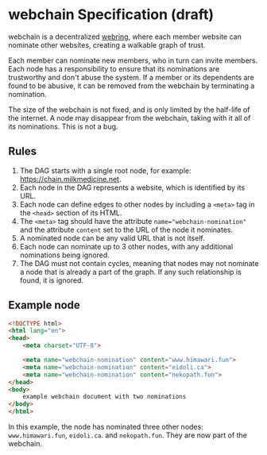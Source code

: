 # webchain Specification (draft)

webchain is a decentralized [webring](https://en.wikipedia.org/wiki/Webring),
where each member website can nominate other websites, creating a walkable graph
of trust.

Each member can nominate new members, who in turn can invite members. Each node
has a responsibility to ensure that its nominations are trustworthy and don't
abuse the system. If a member or its dependents are found to be abusive, it can
be removed from the webchain by terminating a nomination.

The size of the webchain is not fixed, and is only limited by the half-life of
the internet. A node may disappear from the webchain, taking with it all of its
nominations. This is not a bug.

## Rules

1. The DAG starts with a single root node, for example:
   https://chain.milkmedicine.net.
2. Each node in the DAG represents a website, which is identified by its URL.
3. Each node can define edges to other nodes by including a `<meta>` tag in the
   `<head>` section of its HTML.
4. The `<meta>` tag should have the attribute `name="webchain-nomination"` and
   the attribute `content` set to the URL of the node it nominates.
5. A nominated node can be any valid URL that is not itself.
7. Each node can nominate up to 3 other nodes, with any additional nominations
   being ignored.
8. The DAG must not contain cycles, meaning that nodes may not nominate a node
   that is already a part of the graph. If any such relationship is found, it is
   ignored.

## Example node

```html
<!DOCTYPE html>
<html lang="en">
<head>
	<meta charset="UTF-8">

	<meta name="webchain-nomination" content="www.himawari.fun">
	<meta name="webchain-nomination" content="eidoli.ca">
	<meta name="webchain-nomination" content="nekopath.fun">
</head>
<body>
	example webchain document with two nominations
</body>
</html>
```

In this example, the node has nominated three other nodes: `www.himawari.fun`,
`eidoli.ca`. and `nekopath.fun`. They are now part of the webchain.
